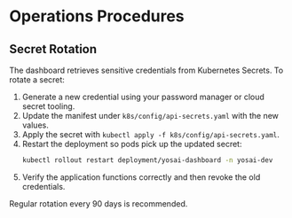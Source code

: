# Operations Procedures

## Secret Rotation

The dashboard retrieves sensitive credentials from Kubernetes Secrets. To rotate a secret:

1. Generate a new credential using your password manager or cloud secret tooling.
2. Update the manifest under `k8s/config/api-secrets.yaml` with the new values.
3. Apply the secret with `kubectl apply -f k8s/config/api-secrets.yaml`.
4. Restart the deployment so pods pick up the updated secret:
   ```bash
   kubectl rollout restart deployment/yosai-dashboard -n yosai-dev
   ```
5. Verify the application functions correctly and then revoke the old credentials.

Regular rotation every 90 days is recommended.
